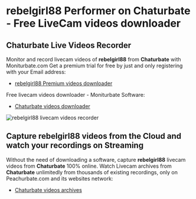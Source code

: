 # rebelgirl88 Performer on Chaturbate - Free LiveCam videos downloader

## Chaturbate Live Videos Recorder

Monitor and record livecam videos of **rebelgirl88** from **Chaturbate** with Moniturbate.com
Get a premium trial for free by just and only registering with your Email address:
* [rebelgirl88 Premium videos downloader](https://moniturbate.com/request-demo-licence-key.html)

Free livecam videos downloader - Moniturbate Software:
* [Chaturbate videos downloader](https://moniturbate.com/moniturbate-download-software.html)

![rebelgirl88 livecam videos recorder](https://peachurnet.com/templates/moniturbate-software.png)


## Capture rebelgirl88 videos from the Cloud and watch your recordings on Streaming

Without the need of downloading a software, capture **rebelgirl88** livecam videos from **Chaturbate** 100% online.
Watch Livecam archives from **Chaturbate** unlimitedly from thousands of existing recordings, only on Peachurbate.com and its websites network:
* [Chaturbate videos archives](https://peachurnet.com/)